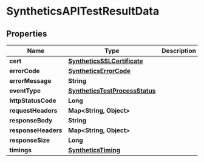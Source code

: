 

# SyntheticsAPITestResultData

## Properties

Name | Type | Description | Notes
------------ | ------------- | ------------- | -------------
**cert** | [**SyntheticsSSLCertificate**](SyntheticsSSLCertificate.md) |  |  [optional]
**errorCode** | [**SyntheticsErrorCode**](SyntheticsErrorCode.md) |  |  [optional]
**errorMessage** | **String** |  |  [optional]
**eventType** | [**SyntheticsTestProcessStatus**](SyntheticsTestProcessStatus.md) |  |  [optional]
**httpStatusCode** | **Long** |  |  [optional]
**requestHeaders** | **Map&lt;String, Object&gt;** |  |  [optional]
**responseBody** | **String** |  |  [optional]
**responseHeaders** | **Map&lt;String, Object&gt;** |  |  [optional]
**responseSize** | **Long** |  |  [optional]
**timings** | [**SyntheticsTiming**](SyntheticsTiming.md) |  |  [optional]



